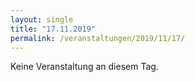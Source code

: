 ```yaml
---
layout: single
title: "17.11.2019"
permalink: /veranstaltungen/2019/11/17/
---
```


Keine Veranstaltung an diesem Tag.
